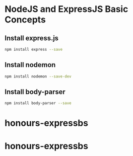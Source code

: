 # NodeJS and ExpressJS Basic Concepts

## Install express.js

```bash
npm install express --save
```

## Install nodemon

```bash
npm install nodemon --save-dev
```

## Install body-parser

```bash
npm install body-parser --save
```
# honours-expressbs
# honours-expressbs
